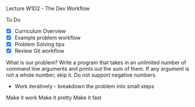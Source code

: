 Lecture W1D2 - The Dev Workflow

To Do

- [x] Curriculum Overview
- [x] Example problem workflow
- [x] Problem Solving tips
- [x] Review Git workflow

What is our problem?
Write a program that takes in an unlimited number of command line arguments and prints out the sum of them. If any argument is not a whole number, skip it. Do not support negative numbers.

- Work iteratively - breakdown the problem into small steps

Make it work
Make it pretty
Make it fast
